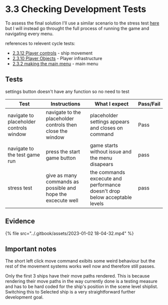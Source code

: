 # 3.3 Checking Development Tests

To assess the final solution I'll use a similar scenario to the stress test [here](3.1-robustness.md#testing) but I will instead go throught the full process of running the game and navigating every menu.

references to relevent cycle tests:&#x20;

* [2.3.12 Player controls](../design-and-development/cycle-1-12.md#testing) - ship movement
* [2.3.10 Player Objects](../design-and-development/cycle-1-10.md#testing) - Player infrastructure
* [2.3.2 making the main menu](../design-and-development/cycle-1-3.md#testing) - main menu

## Tests

settings button doesn't have any function so no need to test

| Test                                    | Instructions                                                 | What I expect                                                              | Pass/Fail |
| --------------------------------------- | ------------------------------------------------------------ | -------------------------------------------------------------------------- | --------- |
| navigate to placeholder controls window | navigate to the placeholder controls  then close the window  | placeholder settings appears and closes on command                         | Pass      |
| navigate to the test game run           | press the start game button                                  | game starts without issue and the menu disapears                           | pass      |
| stress test                             | give as many commands as possible and hope the excecute well | the commands excecute and performance doesn't drop below acceptable levels | pass      |

## Evidence

{% file src="../.gitbook/assets/2023-01-02 18-04-32.mp4" %}

## Important notes

The short left click move command exibits some weird behaviour but the rest of the movement systems works well now and therefore still passes.

Only the first 3 ships have their move paths rendered. This is because rendering their move paths in the way currently done is a testing measure and has to be hard coded for the ship's position in the scene level shiplist. Switching this to Selected ship is a very straightforward further development goal.


